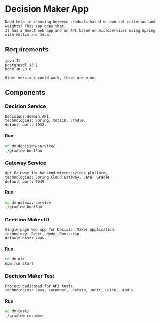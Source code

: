 # Decision Maker App

    Need help in choosing between products based on own set criterias and weights? This app does that.
    It has a React web app and an API based on microservices using Spring with Kotlin and Java.

## Requirements

    java 11
    postgresql 13.2
    node 10.23.0

    Other versions could work, these are mine.

## Components

### Decision Service

    Decisions domain API.
    technologies: Spring, Kotlin, Gradle.
    default port: 7032.

#### Run

```bash
cd dm-decision-service/
./gradlew bootRun
```

### Gateway Service
    Api Gateway for backend microservices platform.
    technologies: Spring Cloud Gateway, Java, Gradle
    default port: 7049

#### Run
```bash
cd dm-gateway-service
./gradlew bootRun
```

### Decision Maker UI

    Single page web app for Decision Maker application.
    technology: React, Node, Bootstrap.
    default host: 7085.

#### Run

```bash
cd dm-ui/
npm run start
```

### Decision Maker Test

    Project dedicated for API tests.
    technologies: Java, Cucumber, Gherkin, JUnit, Guice, Gradle.

#### Run

```bash
cd dm-test/
./gradlew cucumber
```
